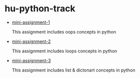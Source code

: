 # hu-python-track
<ul>
  <li> 
    <a href = "https://github.com/neerajdhurandher-deloitte/hu-python-track/mini-assignment-1" >mini-assignment-1</a>
    <p>This assignment includes oops concepts in python</p>
  </li> 
  
   <li> 
    <a href = "https://github.com/neerajdhurandher-deloitte/hu-python-track/mini-assignment-2" >mini-assignment-2</a>
    <p>This assignment includes loops concepts in python</p>
   </li> 
  
   <li> 
    <a href = "https://github.com/neerajdhurandher-deloitte/hu-python-track/mini-assignment-3" >mini-assignment-3</a>
    <p>This assignment includes list & dictonart concepts in python</p>
  </li>
</ul>
